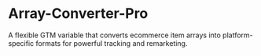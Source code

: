 # Array-Converter-Pro
A flexible GTM variable that converts ecommerce item arrays into platform-specific formats for powerful tracking and remarketing.
